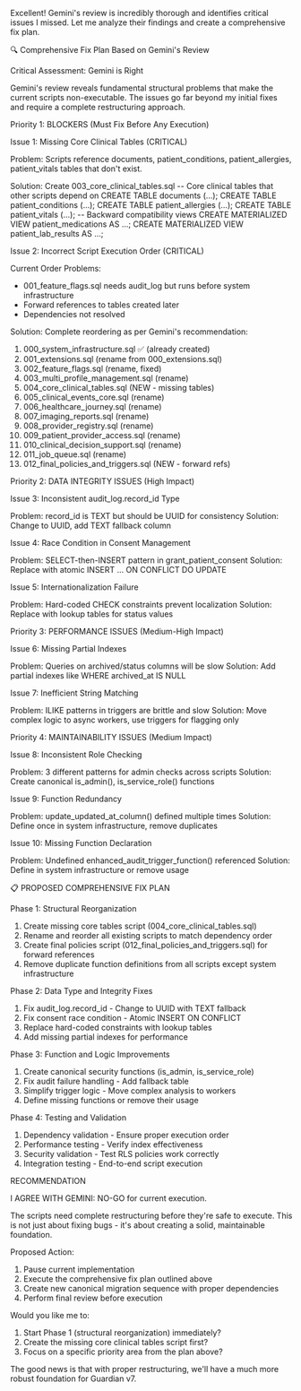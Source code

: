 Excellent! Gemini's review is incredibly thorough and identifies critical issues I missed. Let me analyze their findings and create
   a comprehensive fix plan.

  🔍 Comprehensive Fix Plan Based on Gemini's Review

  Critical Assessment: Gemini is Right

  Gemini's review reveals fundamental structural problems that make the current scripts non-executable. The issues go far beyond my
  initial fixes and require a complete restructuring approach.

  Priority 1: BLOCKERS (Must Fix Before Any Execution)

  Issue 1: Missing Core Clinical Tables (CRITICAL)

  Problem: Scripts reference documents, patient_conditions, patient_allergies, patient_vitals tables that don't exist.

  Solution: Create 003_core_clinical_tables.sql
  -- Core clinical tables that other scripts depend on
  CREATE TABLE documents (...);
  CREATE TABLE patient_conditions (...);
  CREATE TABLE patient_allergies (...);
  CREATE TABLE patient_vitals (...);
  -- Backward compatibility views
  CREATE MATERIALIZED VIEW patient_medications AS ...;
  CREATE MATERIALIZED VIEW patient_lab_results AS ...;

  Issue 2: Incorrect Script Execution Order (CRITICAL)

  Current Order Problems:
  - 001_feature_flags.sql needs audit_log but runs before system infrastructure
  - Forward references to tables created later
  - Dependencies not resolved

  Solution: Complete reordering as per Gemini's recommendation:
  1. 000_system_infrastructure.sql ✅ (already created)
  2. 001_extensions.sql (rename from 000_extensions.sql)
  3. 002_feature_flags.sql (rename, fixed)
  4. 003_multi_profile_management.sql (rename)
  5. 004_core_clinical_tables.sql (NEW - missing tables)
  6. 005_clinical_events_core.sql (rename)
  7. 006_healthcare_journey.sql (rename)
  8. 007_imaging_reports.sql (rename)
  9. 008_provider_registry.sql (rename)
  10. 009_patient_provider_access.sql (rename)
  11. 010_clinical_decision_support.sql (rename)
  12. 011_job_queue.sql (rename)
  13. 012_final_policies_and_triggers.sql (NEW - forward refs)

  Priority 2: DATA INTEGRITY ISSUES (High Impact)

  Issue 3: Inconsistent audit_log.record_id Type

  Problem: record_id is TEXT but should be UUID for consistency
  Solution: Change to UUID, add TEXT fallback column

  Issue 4: Race Condition in Consent Management

  Problem: SELECT-then-INSERT pattern in grant_patient_consent
  Solution: Replace with atomic INSERT ... ON CONFLICT DO UPDATE

  Issue 5: Internationalization Failure

  Problem: Hard-coded CHECK constraints prevent localization
  Solution: Replace with lookup tables for status values

  Priority 3: PERFORMANCE ISSUES (Medium-High Impact)

  Issue 6: Missing Partial Indexes

  Problem: Queries on archived/status columns will be slow
  Solution: Add partial indexes like WHERE archived_at IS NULL

  Issue 7: Inefficient String Matching

  Problem: ILIKE patterns in triggers are brittle and slow
  Solution: Move complex logic to async workers, use triggers for flagging only

  Priority 4: MAINTAINABILITY ISSUES (Medium Impact)

  Issue 8: Inconsistent Role Checking

  Problem: 3 different patterns for admin checks across scripts
  Solution: Create canonical is_admin(), is_service_role() functions

  Issue 9: Function Redundancy

  Problem: update_updated_at_column() defined multiple times
  Solution: Define once in system infrastructure, remove duplicates

  Issue 10: Missing Function Declaration

  Problem: Undefined enhanced_audit_trigger_function() referenced
  Solution: Define in system infrastructure or remove usage

  📋 PROPOSED COMPREHENSIVE FIX PLAN

  Phase 1: Structural Reorganization

  1. Create missing core tables script (004_core_clinical_tables.sql)
  2. Rename and reorder all existing scripts to match dependency order
  3. Create final policies script (012_final_policies_and_triggers.sql) for forward references
  4. Remove duplicate function definitions from all scripts except system infrastructure

  Phase 2: Data Type and Integrity Fixes

  1. Fix audit_log.record_id - Change to UUID with TEXT fallback
  2. Fix consent race condition - Atomic INSERT ON CONFLICT
  3. Replace hard-coded constraints with lookup tables
  4. Add missing partial indexes for performance

  Phase 3: Function and Logic Improvements

  1. Create canonical security functions (is_admin, is_service_role)
  2. Fix audit failure handling - Add fallback table
  3. Simplify trigger logic - Move complex analysis to workers
  4. Define missing functions or remove their usage

  Phase 4: Testing and Validation

  1. Dependency validation - Ensure proper execution order
  2. Performance testing - Verify index effectiveness
  3. Security validation - Test RLS policies work correctly
  4. Integration testing - End-to-end script execution

  RECOMMENDATION

  I AGREE WITH GEMINI: NO-GO for current execution.

  The scripts need complete restructuring before they're safe to execute. This is not just about fixing bugs - it's about creating a
  solid, maintainable foundation.

  Proposed Action:
  1. Pause current implementation
  2. Execute the comprehensive fix plan outlined above
  3. Create new canonical migration sequence with proper dependencies
  4. Perform final review before execution

  Would you like me to:
  1. Start Phase 1 (structural reorganization) immediately?
  2. Create the missing core clinical tables script first?
  3. Focus on a specific priority area from the plan above?

  The good news is that with proper restructuring, we'll have a much more robust foundation for Guardian v7.